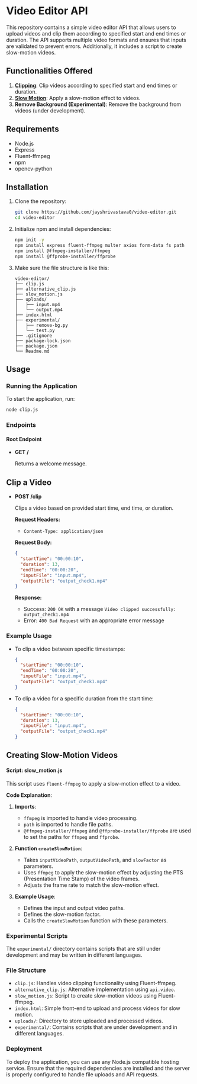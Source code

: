 # Video Editor API

This repository contains a simple video editor API that allows users to upload videos and clip them according to specified start and end times or duration. The API supports multiple video formats and ensures that inputs are validated to prevent errors. Additionally, it includes a script to create slow-motion videos.

## Functionalities Offered

1. [**Clipping**](https://github.com/jayshrivastava0/video-editor-api?tab=readme-ov-file#clip-a-video): Clip videos according to specified start and end times or duration.
2. [**Slow Motion**](https://github.com/jayshrivastava0/video-editing/blob/512c2f8800cff68da28ccfc3640de8fa2cb88df7/Readme.md#L127): Apply a slow-motion effect to videos.
3. **Remove Background (Experimental)**: Remove the background from videos (under development).

## Requirements

- Node.js
- Express
- Fluent-ffmpeg
- npm
- opencv-python

## Installation

1. Clone the repository:

   ```bash
   git clone https://github.com/jayshrivastava0/video-editor.git
   cd video-editor
   ```

2. Initialize npm and install dependencies:

   ```bash
   npm init -y
   npm install express fluent-ffmpeg multer axios form-data fs path
   npm install @ffmpeg-installer/ffmpeg
   npm install @ffprobe-installer/ffprobe
   ```

3. Make sure the file structure is like this:

   ```
   video-editor/
   ├── clip.js
   ├── alternative_clip.js
   ├── slow_motion.js
   ├── uploads/
   │   ├── input.mp4
   │   └── output.mp4
   ├── index.html
   ├── experimental/
   │   ├── remove-bg.py
   │   └── test.py
   ├── .gitignore
   ├── package-lock.json
   ├── package.json
   └── Readme.md
   ```

## Usage

### Running the Application

To start the application, run:

```bash
node clip.js
```

### Endpoints

#### Root Endpoint

- **GET /**

  Returns a welcome message.



## Clip a Video


- **POST /clip**

  Clips a video based on provided start time, end time, or duration.

  **Request Headers:**

  - `Content-Type: application/json`

  **Request Body:**

  ```json
  {
    "startTime": "00:00:10",
    "duration": 13,
    "endTime": "00:00:20",
    "inputFile": "input.mp4",
    "outputFile": "output_check1.mp4"
  }
  ```

  **Response:**

  - Success: `200 OK` with a message `Video clipped successfully: output_check1.mp4`
  - Error: `400 Bad Request` with an appropriate error message

### Example Usage

- To clip a video between specific timestamps:

  ```json
  {
    "startTime": "00:00:10",
    "endTime": "00:00:20",
    "inputFile": "input.mp4",
    "outputFile": "output_check1.mp4"
  }
  ```

- To clip a video for a specific duration from the start time:

  ```json
  {
    "startTime": "00:00:10",
    "duration": 13,
    "inputFile": "input.mp4",
    "outputFile": "output_check1.mp4"
  }
  ```

## Creating Slow-Motion Videos

#### Script: slow_motion.js

This script uses `fluent-ffmpeg` to apply a slow-motion effect to a video.

**Code Explanation**:

1. **Imports**:
   - `ffmpeg` is imported to handle video processing.
   - `path` is imported to handle file paths.
   - `@ffmpeg-installer/ffmpeg` and `@ffprobe-installer/ffprobe` are used to set the paths for `ffmpeg` and `ffprobe`.

2. **Function `createSlowMotion`**:
   - Takes `inputVideoPath`, `outputVideoPath`, and `slowFactor` as parameters.
   - Uses `ffmpeg` to apply the slow-motion effect by adjusting the PTS (Presentation Time Stamp) of the video frames.
   - Adjusts the frame rate to match the slow-motion effect.

3. **Example Usage**:
   - Defines the input and output video paths.
   - Defines the slow-motion factor.
   - Calls the `createSlowMotion` function with these parameters.

### Experimental Scripts

The `experimental/` directory contains scripts that are still under development and may be written in different languages.

### File Structure

- `clip.js`: Handles video clipping functionality using Fluent-ffmpeg.
- `alternative_clip.js`: Alternative implementation using `api.video`.
- `slow_motion.js`: Script to create slow-motion videos using Fluent-ffmpeg.
- `index.html`: Simple front-end to upload and process videos for slow motion.
- `uploads/`: Directory to store uploaded and processed videos.
- `experimental/`: Contains scripts that are under development and in different languages.

### Deployment

To deploy the application, you can use any Node.js compatible hosting service. Ensure that the required dependencies are installed and the server is properly configured to handle file uploads and API requests.
